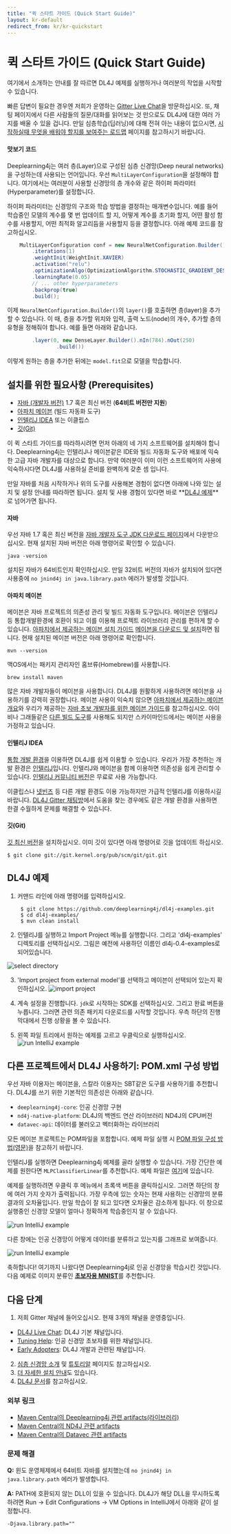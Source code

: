 ```yaml
---
title: "퀵 스타트 가이드 (Quick Start Guide)"
layout: kr-default
redirect_from: kr/kr-quickstart
---
```

<!-- Begin Inspectlet Embed Code -->
<script type="text/javascript" id="inspectletjs">
window.__insp = window.__insp || [];
__insp.push(['wid', 1755897264]);
(function() {
function ldinsp(){if(typeof window.__inspld != "undefined") return; window.__inspld = 1; var insp = document.createElement('script'); insp.type = 'text/javascript'; insp.async = true; insp.id = "inspsync"; insp.src = ('https:' == document.location.protocol ? 'https' : 'http') + '://cdn.inspectlet.com/inspectlet.js'; var x = document.getElementsByTagName('script')[0]; x.parentNode.insertBefore(insp, x); };
setTimeout(ldinsp, 500); document.readyState != "complete" ? (window.attachEvent ? window.attachEvent('onload', ldinsp) : window.addEventListener('load', ldinsp, false)) : ldinsp();
})();
</script>
<!-- End Inspectlet Embed Code -->

퀵 스타트 가이드 (Quick Start Guide)
===============================

여기에서 소개하는 안내를 잘 따르면 DL4J 예제를 실행하거나 여러분의 작업을 시작할 수 있습니다.

빠른 답변이 필요한 경우엔 저희가 운영하는 [Gitter Live Chat](https://gitter.im/deeplearning4j/deeplearning4j)을 방문하십시오. 또, 채팅 페이지에서 다른 사람들의 질문/대화를 읽어보는 것 만으로도 DL4J에 대한 여러 가지를 배울 수 있을 겁니다. 만일 심층학습(딥러닝)에 대해 전혀 아는 내용이 없으시면, [시작하실때 무엇을 배워야 할지를 보여주는 로드맵](http://deeplearning4j.org/deeplearningforbeginners.html) 페이지를 참고하시기 바랍니다.

#### 맛보기 코드

Deeplearning4j는 여러 층(Layer)으로 구성된 심층 신경망(Deep neural networks)을 구성하는데 사용되는 언어입니다. 우선 `MultiLayerConfiguration`을 설정해야 합니다. 여기에서는 여러분이 사용할 신경망의 층 개수와 같은 하이퍼 파라미터(Hyperparameter)를 설정합니다.

하이퍼 파라미터는 신경망의 구조와 학습 방법을 결정하는 매개변수입니다. 예를 들어 학습중인 모델의 계수를 몇 번 업데이트 할 지, 어떻게 계수를 초기화 할지, 어떤 활성 함수를 사용할지, 어떤 최적화 알고리듬을 사용할지 등을 결정합니다. 아래 예제 코드를 참고하십시오.

``` java
    MultiLayerConfiguration conf = new NeuralNetConfiguration.Builder()
        .iterations(1)
        .weightInit(WeightInit.XAVIER)
        .activation("relu")
        .optimizationAlgo(OptimizationAlgorithm.STOCHASTIC_GRADIENT_DESCENT)
        .learningRate(0.05)
        // ... other hyperparameters
        .backprop(true)
        .build();
```

이제 `NeuralNetConfiguration.Builder()`의 `layer()`를 호출하면 층(layer)을 추가할 수 있습니다. 이 때, 층을 추가할 위치와 입력, 출력 노드(node)의 개수, 추가할 층의 유형을 정해줘야 합니다. 예를 들면 아래와 같습니다.

``` java
        .layer(0, new DenseLayer.Builder().nIn(784).nOut(250)
                .build())
```

이렇게 원하는 층을 추가한 뒤에는 `model.fit`으로 모델을 학습합니다.

## 설치를 위한 필요사항 (Prerequisites)

* [자바 (개발자 버전)](#자바) 1.7 혹은 최신 버전 (**64비트 버전만 지원**)
* [아파치 메이븐](#메이븐) (빌드 자동화 도구)
* [인텔리J IDEA](#인텔리J) 또는 이클립스
* [깃(Git)](#깃)

이 퀵 스타트 가이드를 따라하시려면 먼저 아래의 네 가지 소프트웨어를 설치해야 합니다. Deeplearning4j는 인텔리J나 메이븐같은 IDE와 빌드 자동화 도구와 배포에 익숙한 고급 자바 개발자를 대상으로 합니다. 만약 여러분이 이미 이런 소프트웨어의 사용에 익숙하시다면 DL4J를 사용하실 준비를 완벽하게 갖춘 셈 입니다.

만일 자바를 처음 시작하거나 위의 도구를 사용해본 경험이 없다면 아래에 나와 있는 설치 및 설정 안내를 따라하면 됩니다. 설치 및 사용 경험이 있다면 바로 **<a href="#examples">DL4J 예제</a>**로 넘어가면 됩니다.

#### <a name="Java">자바</a>

우선 자바 1.7 혹은 최신 버전을 [자바 개발자 도구 JDK 다운로드 페이지](http://www.oracle.com/technetwork/java/javase/downloads/jdk8-downloads-2133151.html)에서 다운받으십시오. 현재 설치된 자바 버전은 아래 명령어로 확인할 수 있습니다.

 ``` shell
java -version
```

설치된 자바가 64비트인지 확인하십시오. 만일 32비트 버전의 자바가 설치되어 있다면 사용중에 `no jnind4j in java.library.path` 에러가 발생할 것입니다.

#### <a name="Maven">아파치 메이븐</a>

메이븐은 자바 프로젝트의 의존성 관리 및 빌드 자동화 도구입니다. 메이븐은 인텔리J 등 통합개발환경에 호환이 되고 이를 이용해 프로젝트 라이브러리 관리를 편하게 할 수 있습니다. [아파치에서 제공하는 메이븐 설치 가이드](https://maven.apache.org/install.html) [메이븐을 다운로드 및 설치](https://maven.apache.org/download.cgi)하면 됩니다. 현재 설치된 메이븐 버전은 아래 명령어로 확인합니다.

``` shell
mvn --version
```

맥OS에서는 패키지 관리자인 홈브류(Homebrew)를 사용합니다.

``` shell
brew install maven
```

많은 자바 개발자들이 메이븐을 사용합니다. DL4J를 원활하게 사용하려면 메이븐을 사용하기를 강력히 권장합니다. 메이븐 사용이 익숙치 않으면 [아파치에서 제공하는 메이븐 개요](http://maven.apache.org/what-is-maven.html)와 우리가 제공하는 [자바 초보 개발자를 위한 메이븐 가이드](http://deeplearning4j.org/maven.html)를 참고하십시오. 아이비나 그래들같은 [다른 빌드 도구](../buildtools)를 사용해도 되지만 스카이마인드에서는 메이븐 사용을 가정하고 있습니다.

#### <a name="IntelliJ">인텔리J IDEA</a>

[통합 개발 환경](https://ko.wikipedia.org/wiki/통합_개발_환경)을 이용하면 DL4J를 쉽게 이용할 수 있습니다. 우리가 가장 추천하는 개발 환경은 [인텔리J](https://www.jetbrains.com/idea/download/)입니다. 인텔리J와 메이븐을 함께 이용하면 의존성을 쉽게 관리할 수 있습니다. [인텔리J 커뮤니티 버전](https://www.jetbrains.com/idea/download/)은 무료로 사용 가능합니다.

이클립스나 [넷빈즈](https://ko.wikipedia.org/wiki/넷빈즈) 등 다른 개발 환경도 이용 가능하지만 가급적 인텔리J를 이용하시길 바랍니다. [DL4J Gitter 채팅방](https://gitter.im/deeplearning4j/deeplearning4j)에서 도움을 찾는 경우에도 같은 개발 환경을 사용하면 한결 수월하게 문제를 해결할 수 있습니다.

#### <a name="Git">깃(Git)</a>

[깃 최신 버전](https://git-scm.com/book/en/v2/Getting-Started-Installing-Git)을 설치하십시오. 이미 깃이 있다면 아래 명령어로 깃을 업데이트 하십시오.

``` shell
$ git clone git://git.kernel.org/pub/scm/git/git.git
```

## <a name="examples">DL4J 예제</a>

1. 커맨드 라인에 아래 명령어를 입력하십시오.

        $ git clone https://github.com/deeplearning4j/dl4j-examples.git
        $ cd dl4j-examples/
        $ mvn clean install

2. 인텔리J를 실행하고 Import Project 메뉴를 실행합니다. 그리고 'dl4j-examples' 디렉토리를 선택하십시오. 그림은 예전에 사용하던 이름인 dl4j-0.4-examples로 되어있습니다.

![select directory](../img/Install_IntJ_1.png)

3. 'Import project from external model'를 선택하고 메이븐이 선택되어 있는지 확인하십시오.
![import project](../img/Install_IntJ_2.png)

4. 계속 설정을 진행합니다. `jdk`로 시작하는 SDK를 선택하십시오. 그리고 완료 버튼을 누릅니다. 그러면 관련 의존 패키지 다운로드를 시작할 것입니다. 우측 하단의 진행 막대에서 진행 상황을 볼 수 있습니다.

5. 왼쪽 파일 트리에서 원하는 예제를 고르고 우클릭으로 실행하십시오.
![run IntelliJ example](../img/Install_IntJ_3.png)

## 다른 프로젝트에서 DL4J 사용하기: POM.xml 구성 방법

우선 자바 이용자는 메이븐을, 스칼라 이용자는 SBT같은 도구를 사용하기를 추천합니다. DL4J를 쓰기 위한 기본적인 의존성은 아래와 같습니다.

- `deeplearning4j-core`: 인공 신경망 구현
- `nd4j-native-platform`: DL4J의 백엔드 연산 라이브러리 ND4J의 CPU버전
- `datavec-api`: 데이터를 불러오고 벡터화하는 라이브러리

모든 메이븐 프로젝트는 POM파일을 포함합니다. 예제 파일 실행 시 [POM 파일 구성 방법(영문)](https://github.com/deeplearning4j/dl4j-examples/blob/master/pom.xml)을 참고하기 바랍니다.

인텔리J를 실행하면 Deeplearning4j 예제를 골라 실행할 수 있습니다. 가장 간단한 예제를 원한다면 `MLPClassifierLinear`를 추천합니다. 예제 파일은 [여기](https://github.com/deeplearning4j/dl4j-examples/blob/master/dl4j-examples/src/main/java/org/deeplearning4j/examples/feedforward/classification/MLPClassifierLinear.java)에 있습니다.

예제를 실행하려면 우클릭 후 메뉴에서 초록색 버튼을 클릭하십시오. 그러면 하단의 창에 여러 가지 숫자가 출력됩니다. 가장 우측에 있는 숫자는 현재 사용하는 신경망의 분류 결과의 오차율입니다. 만일 학습이 잘 되고 있다면 오차율은 감소하게 됩니다. 이 창으로 실행중인 신경망 모델이 얼마나 정확하게 학습중인지 알 수 있습니다.

![run IntelliJ example](../img/mlp_classifier_results.png)

다른 창에는 인공 신경망이 어떻게 데이터를 분류하고 있는지를 그래프로 보여줍니다.

![run IntelliJ example](../img/mlp_classifier_viz.png)

축하합니다! 여기까지 나왔다면 Deeplearning4j로 인공 신경망을 학습시킨 것입니다. 다음 예제로 이미지 분류인 [**초보자용 MNIST**](./mnist-for-beginners)를 추천합니다.

## 다음 단계

1. 저희 Gitter 채널에 들어오십시오. 현재 3개의 채널을 운영중입니다.
  * [DL4J Live Chat](https://gitter.im/deeplearning4j/deeplearning4j): DL4J 기본 채널입니다.
  * [Tuning Help](https://gitter.im/deeplearning4j/deeplearning4j/tuninghelp): 인공 신경망 초보자를 위한 채널입니다.
  * [Early Adopters](https://gitter.im/deeplearning4j/deeplearning4j/earlyadopters): DL4J 개발과 관련된 채널입니다.
2. [심층 신경망 소개](./neuralnet-overview) 및 [튜토리알](./tutorials) 페이지도 참고하십시오.
3. [더 자세한 설치 안내](./gettingstarted)도 있습니다.
4. [DL4J 문서](./documentation)를 참고하십시오.

### 외부 링크

- [Maven Central의 Deeplearning4j 관련 artifacts(라이브러리)](http://search.maven.org/#search%7Cga%7C1%7Cdeeplearning4j)
- [Maven Central의 ND4J 관련 artifacts](http://search.maven.org/#search%7Cga%7C1%7Cnd4j)
- [Maven Central의 Datavec 관련 artifacts](http://search.maven.org/#search%7Cga%7C1%7Cdatavec)

### 문제 해결

**Q:** 윈도 운영체제에서 64비트 자바를 설치했는데 `no jnind4j in java.library.path` 에러가 발생합니다.

**A:** PATH에 호환되지 않는 DLL이 있을 수 있습니다. DL4J가 해당 DLL을 무시하도록 하려면 Run -> Edit Configurations -> VM Options in IntelliJ에서 아래와 같이 설정합니다.

```
-Djava.library.path=""
```
